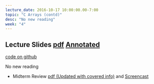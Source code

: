 ```yaml
---
lecture_date: 2016-10-17 10:00:00.00-7:00
topic: "C Arrays (contd)"
desc: "No new reading"
week: "4"
---
```


## Lecture Slides [pdf](https://drive.google.com/file/d/0B__7284Jee0fWUk0ZXFxbHVJWjA/view?usp=sharing) [Annotated](https://drive.google.com/file/d/0B__7284Jee0fS040SF92ZkQtNWM/view?usp=sharing)


[code on github](https://github.com/ucsd-cse30-fall-2016/lecture-1017) 

No new reading


* Midterm Review [pdf (Updated with covered info)](https://drive.google.com/file/d/0B8ekBeyzUgnkX0V1MXZkTkNrTkU/view?usp=sharing) and [Screencast](https://www.youtube.com/watch?v=9ZvjjQcU-Ps)
